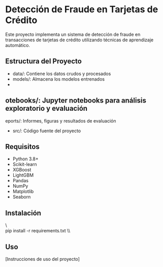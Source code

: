 ﻿# Detección de Fraude en Tarjetas de Crédito

Este proyecto implementa un sistema de detección de fraude en transacciones de tarjetas de crédito utilizando técnicas de aprendizaje automático.

## Estructura del Proyecto

- data/: Contiene los datos crudos y procesados
- models/: Almacena los modelos entrenados
- 
otebooks/: Jupyter notebooks para análisis exploratorio y evaluación
- eports/: Informes, figuras y resultados de evaluación
- src/: Código fuente del proyecto

## Requisitos

- Python 3.8+
- Scikit-learn
- XGBoost
- LightGBM
- Pandas
- NumPy
- Matplotlib
- Seaborn

## Instalación

\\\
pip install -r requirements.txt
\\\

## Uso

[Instrucciones de uso del proyecto]
